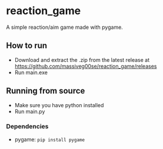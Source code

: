 # reaction_game
A simple reaction/aim game made with pygame.
## How to run
- Download and extract the .zip from the latest release at https://github.com/massiveg00se/reaction_game/releases
- Run main.exe
## Running from source
- Make sure you have python installed
- Run main.py
### Dependencies
- pygame: `pip install pygame`
